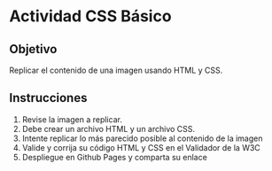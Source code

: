 # Actividad CSS Básico 

## Objetivo
Replicar el contenido de una imagen usando HTML y CSS.

## Instrucciones 
1. Revise la imagen a replicar.
1. Debe crear un archivo HTML y un archivo CSS.
1. Intente replicar lo más parecido posible al contenido de la imagen 
1. Valide y corrija su código HTML y CSS en el Validador de la W3C
1. Despliegue en Github Pages y comparta su enlace 
